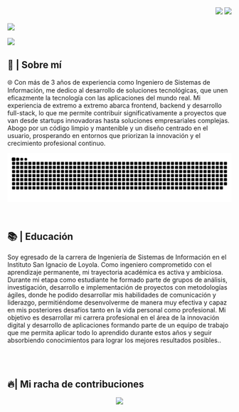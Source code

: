 <div align="right">
<a style="text-decoration: none" target="_blank"href="[https://github.com/RafaelBossh16]">
<img src="https://img.shields.io/github/followers/RafaelBossh16">
</a>
<a style="text-decoration: none" target="_blank" href="https://www.linkedin.com/in/rafael-huamani-tejeda-a50b66252/" >
<img width="70"src="https://img.shields.io/badge/-Connect-blue?style=flat&logo=Linkedin&logoColor=white">
</a>
</div>

<br>

<img src="https://readme-typing-svg.herokuapp.com/?font=Roboto&weight=900&size=40=true&vCenter=true&width=500&height=70&duration=4000&color=7689F5&lines=Hola!+👋;+Soy+Rafael+Huamani!+🧑🏽‍💻;" />


<a href="#"><img width="auto" height="auto" src="https://cdna.artstation.com/p/assets/images/images/021/720/920/original/pixel-jeff-mario.gif?1572709433"/></a>

<h2>📖 | Sobre mí</h2> 
🌐 Con más de 3 años de experiencia como Ingeniero de Sistemas de Información, me dedico al desarrollo de soluciones tecnológicas, que unen eficazmente la tecnología con las aplicaciones del mundo real. Mi experiencia de extremo a extremo abarca frontend, backend y desarrollo full-stack, lo que me permite contribuir significativamente a proyectos que van desde startups innovadoras hasta soluciones empresariales complejas. Abogo por un código limpio y mantenible y un diseño centrado en el usuario, prosperando en entornos que priorizan la innovación y el crecimiento profesional continuo.

<div align="center">

![snake gif](https://github.com/RafaelBossh16/RafaelBossh16/blob/output/github-snake-dark.svg)
</div>

<br>

<h2>📚 | Educación</h2>
<p>Soy egresado de la carrera de Ingeniería de Sistemas de Información en el Instituto San Ignacio de Loyola. Como ingeniero comprometido con el aprendizaje permanente, mi trayectoria académica es activa y ambiciosa. 
Durante mi etapa como estudiante he formado parte de grupos de análisis, investigación, desarrollo e implementación de proyectos con metodologías ágiles, donde he podido desarrollar mis habilidades de comunicación y liderazgo, permitiéndome desenvolverme de manera muy efectiva y capaz en mis posteriores desafíos tanto en la vida personal como profesional.
Mi objetivo es desarrollar mi carrera profesional en el área de la innovación digital y desarrollo de aplicaciones formando parte de un equipo de trabajo que me permita aplicar todo lo aprendido durante estos años y seguir absorbiendo conocimientos para lograr los mejores resultados posibles..</p><br>

<br>

<h2>🔥| Mi racha de contribuciones</h2>
<p align="center">
  <a href="https://github.com/DenverCoder1/github-readme-streak-stats">
    <img src="https://github-readme-streak-stats.herokuapp.com/?user=RafaelBossh16#version3"/>
  </a>
</p>

<br>



